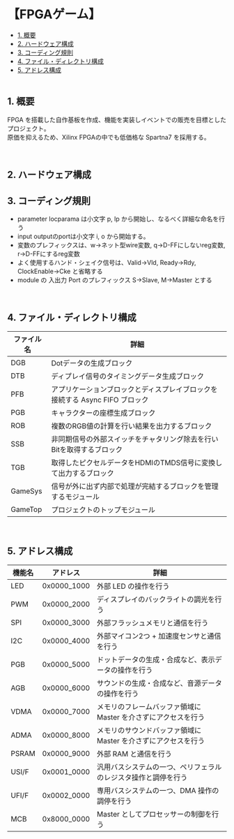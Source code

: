 <h1>【FPGAゲーム】</h1>

- [1. 概要](#1-概要)
- [2. ハードウェア構成](#2-ハードウェア構成)
- [3. コーディング規則](#3-コーディング規則)
- [4. ファイル・ディレクトリ構成](#4-ファイルディレクトリ構成)
- [5. アドレス構成](#5-アドレス構成)
</br></br>

## 1. 概要
FPGA を搭載した自作基板を作成、機能を実装しイベントでの販売を目標としたプロジェクト。</br>
原価を抑えるため、Xilinx FPGAの中でも低価格な Spartna7 を採用する。
</br>
<!-- ![](res/IMG_3552.jpg) -->
</br>

## 2. ハードウェア構成
<!-- ![](res/回路図.pdf) -->

## 3. コーディング規則
- parameter locparama は小文字 p, lp から開始し、なるべく詳細な命名を行う</br>
- input outputのportは小文字 i, o から開始する。</br>
- 変数のプレフィックスは、w->ネット型wire変数, q->D-FFにしないreg変数, r->D-FFにするreg変数</br>
- よく使用するハンド・シェイク信号は、Valid->Vld, Ready->Rdy, ClockEnable->Cke と省略する</br>
- module の 入出力 Port のプレフィックス S->Slave, M->Master とする</br>
</br>

## 4. ファイル・ディレクトリ構成
ファイル名 | 詳細
-|-
DGB | Dotデータの生成ブロック
DTB | ディプレイ信号のタイミングデータ生成ブロック
PFB | アプリケーションブロックとディスプレイブロックを接続する Async FIFO ブロック
PGB | キャラクターの座標生成ブロック
ROB | 複数のRGB値の計算を行い結果を出力するブロック
SSB | 非同期信号の外部スイッチをチャタリング除去を行いBitを取得するブロック
TGB | 取得したピクセルデータをHDMIのTMDS信号に変換して出力するブロック
GameSys | 信号が外に出ず内部で処理が完結するブロックを管理するモジュール
GameTop | プロジェクトのトップモジュール
</br>

## 5. アドレス構成
機能名 | アドレス | 詳細
-|-|-
LED   | 0x0000_1000 | 外部 LED の操作を行う
PWM   | 0x0000_2000 | ディスプレイのバックライトの調光を行う
SPI   | 0x0000_3000 | 外部フラッシュメモリと通信を行う
I2C   | 0x0000_4000 | 外部マイコン2つ + 加速度センサと通信を行う
PGB   | 0x0000_5000 | ドットデータの生成・合成など、表示データの操作を行う
AGB   | 0x0000_6000 | サウンドの生成・合成など、音源データの操作を行う
VDMA  | 0x0000_7000 | メモリのフレームバッファ領域に Master を介さずにアクセスを行う
ADMA  | 0x0000_8000 | メモリのサウンドバッファ領域に Master を介さずにアクセスを行う
PSRAM | 0x0000_9000 | 外部 RAM と通信を行う
USI/F | 0x0001_0000 | 汎用バスシステムの一つ、ペリフェラルのレジスタ操作と調停を行う
UFI/F | 0x0002_0000 | 専用バスシステムの一つ、DMA 操作の調停を行う
MCB   | 0x8000_0000 | Master としてプロセッサーの制御を行う
</br>

</br>